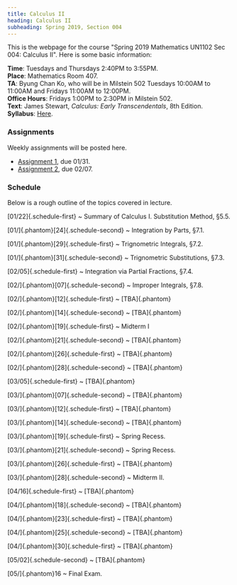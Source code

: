 ```yaml
---
title: Calculus II
heading: Calculus II
subheading: Spring 2019, Section 004
---
```


This is the webpage for the course "Spring 2019 Mathematics UN1102 Sec 004:
Calculus II".
Here is some basic information:

**Time**: Tuesdays and Thursdays 2:40PM to 3:55PM.<br/>
**Place**: Mathematics Room 407.<br/>
**TA**: Byung Chan Ko, who will be in Milstein 502 Tuesdays 10:00AM to 11:00AM and
Fridays 11:00AM to 12:00PM.<br/>
**Office Hours**: Fridays 1:00PM to 2:30PM in Milstein 502.<br/>
**Text**: James Stewart, *Calculus: Early Transcendentals*, 8th Edition.<br/>
**Syllabus**: [Here](/assets/S2019-syllabus.pdf).

### Assignments

Weekly assignments will be posted here.

- [Assignment 1](/assets/S2019-HW1.pdf), due 01/31.
- [Assignment 2](/assets/S2019-HW2.pdf), due 02/07.

### Schedule

Below is a rough outline of the topics covered in lecture.


[01/22]{.schedule-first}
  ~ Summary of Calculus I. Substitution Method, §5.5.

[01/]{.phantom}[24]{.schedule-second}
  ~ Integration by Parts, §7.1.

[01/]{.phantom}[29]{.schedule-first}
  ~ Trignometric Integrals, §7.2.

[01/]{.phantom}[31]{.schedule-second}
  ~ Trignometric Substitutions, §7.3.

[02/05]{.schedule-first}
  ~ Integration via Partial Fractions, §7.4.

[02/]{.phantom}[07]{.schedule-second}
  ~ Improper Integrals, §7.8.

[02/]{.phantom}[12]{.schedule-first}
  ~ [TBA]{.phantom}

[02/]{.phantom}[14]{.schedule-second}
  ~ [TBA]{.phantom}

[02/]{.phantom}[19]{.schedule-first}
  ~ Midterm I

[02/]{.phantom}[21]{.schedule-second}
  ~ [TBA]{.phantom}

[02/]{.phantom}[26]{.schedule-first}
  ~ [TBA]{.phantom}

[02/]{.phantom}[28]{.schedule-second}
  ~ [TBA]{.phantom}

[03/05]{.schedule-first}
  ~ [TBA]{.phantom}

[03/]{.phantom}[07]{.schedule-second}
  ~ [TBA]{.phantom}

[03/]{.phantom}[12]{.schedule-first}
  ~ [TBA]{.phantom}

[03/]{.phantom}[14]{.schedule-second}
  ~ [TBA]{.phantom}

[03/]{.phantom}[19]{.schedule-first}
  ~ Spring Recess.

[03/]{.phantom}[21]{.schedule-second}
  ~ Spring Recess.

[03/]{.phantom}[26]{.schedule-first}
  ~ [TBA]{.phantom}

[03/]{.phantom}[28]{.schedule-second}
  ~ Midterm II.

[04/16]{.schedule-first}
  ~ [TBA]{.phantom}

[04/]{.phantom}[18]{.schedule-second}
  ~ [TBA]{.phantom}

[04/]{.phantom}[23]{.schedule-first}
  ~ [TBA]{.phantom}

[04/]{.phantom}[25]{.schedule-second}
  ~ [TBA]{.phantom}

[04/]{.phantom}[30]{.schedule-first}
  ~ [TBA]{.phantom}

[05/02]{.schedule-second}
  ~ [TBA]{.phantom}

[05/]{.phantom}16
  ~ Final Exam.
